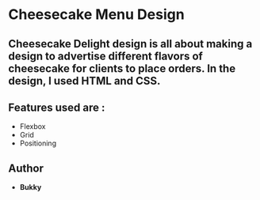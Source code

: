 #  Cheesecake Menu Design

 ## Cheesecake Delight design is all about making a design to advertise different flavors of cheesecake for clients to place orders. In the design, I used HTML and CSS.

 ## Features used are :
 -  Flexbox
 -  Grid
 -  Positioning

 ## Author
 -  **Bukky**